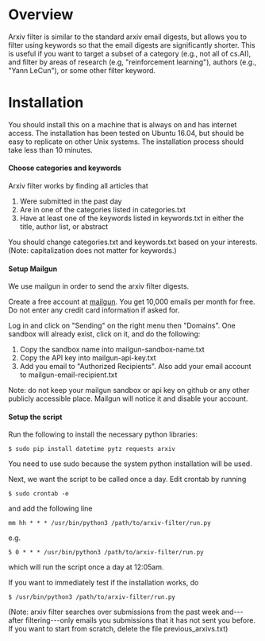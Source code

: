 # Overview

Arxiv filter is similar to the standard arxiv email digests, but allows you to filter using keywords so that the email digests are significantly shorter. This is useful if you want to target a subset of a category (e.g., not all of cs.AI), and filter by areas of research (e.g, "reinforcement learning"), authors (e.g., "Yann LeCun"), or some other filter keyword.

# Installation

You should install this on a machine that is always on and has internet access. The installation has been tested on Ubuntu 16.04, but should be easy to replicate on other Unix systems. The installation process should take less than 10 minutes.

#### Choose categories and keywords

Arxiv filter works by finding all articles that
1. Were submitted in the past day
2. Are in one of the categories listed in categories.txt
3. Have at least one of the keywords listed in keywords.txt in either the title, author list, or abstract

You should change categories.txt and keywords.txt based on your interests. (Note: capitalization does not matter for keywords.)

#### Setup Mailgun

We use mailgun in order to send the arxiv filter digests.

Create a free account at [mailgun](https://www.mailgun.com/). You get 10,000 emails per month for free. Do not enter any credit card information if asked for.

Log in and click on "Sending" on the right menu then "Domains". One sandbox will already exist, click on it, and do the following:
1. Copy the sandbox name into mailgun-sandbox-name.txt
2. Copy the API key into mailgun-api-key.txt
3. Add you email to "Authorized Recipients". Also add your email account to mailgun-email-recipient.txt

Note: do not keep your mailgun sandbox or api key on github or any other publicly accessible place. Mailgun will notice it and disable your account.

#### Setup the script

Run the following to install the necessary python libraries:
```
$ sudo pip install datetime pytz requests arxiv
```
You need to use sudo because the system python installation will be used.

Next, we want the script to be called once a day. Edit crontab by running
```
$ sudo crontab -e
```
and add the following line
```
mm hh * * * /usr/bin/python3 /path/to/arxiv-filter/run.py
```
e.g.
```
5 0 * * * /usr/bin/python3 /path/to/arxiv-filter/run.py
```
which will run the script once a day at 12:05am.

If you want to immediately test if the installation works, do
```
$ /usr/bin/python3 /path/to/arxiv-filter/run.py
```
(Note: arxiv filter searches over submissions from the past week and---after filtering---only emails you submissions that it has not sent you before. If you want to start from scratch, delete the file previous_arxivs.txt)
